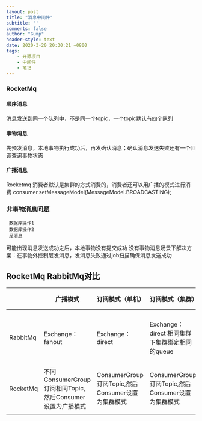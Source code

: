 ```yaml
---
layout: post
title: "消息中间件"
subtitle: ''
comments: false
author: "Gump"
header-style: text
date: 2020-3-20 20:30:21 +0800
tags:
    - 开源项目
    - 中间件
    - 笔记
---
```


### RocketMq

#### 顺序消息
消息发送到同一个队列中，不是同一个topic，一个topic默认有四个队列
#### 事物消息
先预发消息，本地事物执行成功后，再发确认消息；确认消息发送失败还有一个回调查询事物状态
#### 广播消息
Rocketmq 消费者默认是集群的方式消费的，消费者还可以用广播的模式进行消费
consumer.setMessageModel(MessageModel.BROADCASTING);

### 非事物消息问题
```
 数据库操作1
 数据库操作2
 发消息
```
可能出现消息发送成功之后，本地事物没有提交成功
没有事物消息场景下解决方案：在事物外控制层发消息，发消息失败通过job扫描确保消息发送成功

## RocketMq RabbitMq对比

|          | 广播模式                                                  | 订阅模式（单机）                                  | 订阅模式（集群）                                  | 订阅模式（多集群）                                           | 备注                                                         |
| -------- | --------------------------------------------------------- | ------------------------------------------------- | ------------------------------------------------- | ------------------------------------------------------------ | ------------------------------------------------------------ |
| RabbitMq | Exchange：fanout                                          | Exchange：direct                                  | Exchange：direct 相同集群下集群绑定相同的queue    | Exchange：direct 相同集群下集群绑定相同的queue,不同的机器侠机器绑定不同的queue |                                                              |
| RocketMq | 不同ConsumerGroup订阅相同Topic,然后Consumer设置为广播模式 | ConsumerGroup订阅Topic,然后Consumer设置为集群模式 | ConsumerGroup订阅Topic,然后Consumer设置为集群模式 | 不同ConsumerGroup订阅相同Topic,然后Consumer设置为集群模式    | 广播和集群说明：https://help.aliyun.com/document_detail/43163.html?spm=a2c4g.11186623.6.558.8cd61d70zzU54W |
|          |                                                           |                                                   |                                                   |                                                              |                                                              |

